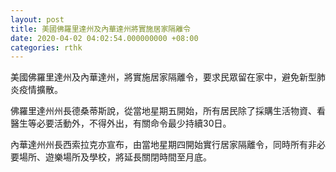 ```yaml
---
layout: post
title: 美國佛羅里達州及內華達州將實施居家隔離令
date: 2020-04-02 04:02:54.000000000 +08:00
categories: rthk
---
```


美國佛羅里達州及內華達州，將實施居家隔離令，要求民眾留在家中，避免新型肺炎疫情擴散。

佛羅里達州州長德桑蒂斯說，從當地星期五開始，所有居民除了採購生活物資、看醫生等必要活動外，不得外出，有關命令最少持續30日。

內華達州州長西索拉克亦宣布，由當地星期四開始實行居家隔離令，同時所有非必要場所、遊樂場所及學校，將延長關閉時間至月底。
